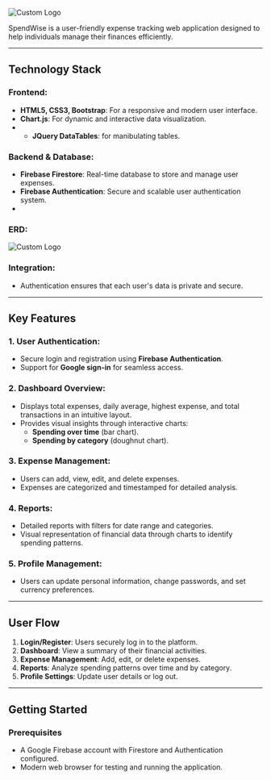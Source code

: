 ![Custom Logo](https://hermans-ent.com/Captureghg.PNG)


SpendWise is a user-friendly expense tracking web application designed to help individuals manage their finances efficiently.

---
## **Technology Stack**

### **Frontend:**
- **HTML5, CSS3, Bootstrap**: For a responsive and modern user interface.
- **Chart.js**: For dynamic and interactive data visualization.
- - **JQuery DataTables**: for manibulating tables.

### **Backend & Database:**
- **Firebase Firestore**: Real-time database to store and manage user expenses.
- **Firebase Authentication**: Secure and scalable user authentication system.
- 
### **ERD:**

![Custom Logo](https://hermans-ent.com/Blank%20diagram%20-%20Page%201%20(2).png)


### **Integration:**
- Authentication ensures that each user's data is private and secure.

---
## **Key Features**

### **1. User Authentication:**
- Secure login and registration using **Firebase Authentication**.
- Support for **Google sign-in** for seamless access.

### **2. Dashboard Overview:**
- Displays total expenses, daily average, highest expense, and total transactions in an intuitive layout.
- Provides visual insights through interactive charts:
  - **Spending over time** (bar chart).
  - **Spending by category** (doughnut chart).

### **3. Expense Management:**
- Users can add, view, edit, and delete expenses.
- Expenses are categorized and timestamped for detailed analysis.

### **4. Reports:**
- Detailed reports with filters for date range and categories.
- Visual representation of financial data through charts to identify spending patterns.


### **5. Profile Management:**
- Users can update personal information, change passwords, and set currency preferences.

---



## **User Flow**

1. **Login/Register**: Users securely log in to the platform.
2. **Dashboard**: View a summary of their financial activities.
3. **Expense Management**: Add, edit, or delete expenses.
4. **Reports**: Analyze spending patterns over time and by category.
5. **Profile Settings**: Update user details or log out.

---

## **Getting Started**

### **Prerequisites**
- A Google Firebase account with Firestore and Authentication configured.
- Modern web browser for testing and running the application.

